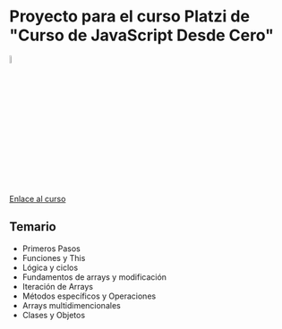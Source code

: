 #  Proyecto para el curso Platzi de "Curso de JavaScript Desde Cero" 

<p>
<img src="https://cdn-icons-png.flaticon.com/128/1199/1199124.png" width="6%">
</p>
<p><a href="https://platzi.com/cursos/javascript-fundamentos/">Enlace al curso</a></P>

## Temario

- Primeros Pasos
- Funciones y This
- Lógica y ciclos
- Fundamentos de arrays y modificación
- Iteración de Arrays
- Métodos específicos y Operaciones
- Arrays multidimencionales
- Clases y Objetos